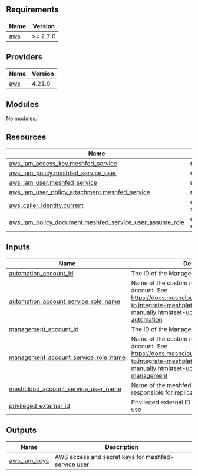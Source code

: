 <!-- BEGIN_TF_DOCS -->
## Requirements

| Name | Version |
|------|---------|
| <a name="requirement_aws"></a> [aws](#requirement\_aws) | >= 2.7.0 |

## Providers

| Name | Version |
|------|---------|
| <a name="provider_aws"></a> [aws](#provider\_aws) | 4.21.0 |

## Modules

No modules.

## Resources

| Name | Type |
|------|------|
| [aws_iam_access_key.meshfed_service](https://registry.terraform.io/providers/hashicorp/aws/latest/docs/resources/iam_access_key) | resource |
| [aws_iam_policy.meshfed_service_user](https://registry.terraform.io/providers/hashicorp/aws/latest/docs/resources/iam_policy) | resource |
| [aws_iam_user.meshfed_service](https://registry.terraform.io/providers/hashicorp/aws/latest/docs/resources/iam_user) | resource |
| [aws_iam_user_policy_attachment.meshfed_service](https://registry.terraform.io/providers/hashicorp/aws/latest/docs/resources/iam_user_policy_attachment) | resource |
| [aws_caller_identity.current](https://registry.terraform.io/providers/hashicorp/aws/latest/docs/data-sources/caller_identity) | data source |
| [aws_iam_policy_document.meshfed_service_user_assume_role](https://registry.terraform.io/providers/hashicorp/aws/latest/docs/data-sources/iam_policy_document) | data source |

## Inputs

| Name | Description | Type | Default | Required |
|------|-------------|------|---------|:--------:|
| <a name="input_automation_account_id"></a> [automation\_account\_id](#input\_automation\_account\_id) | The ID of the Management Account ID | `string` | n/a | yes |
| <a name="input_automation_account_service_role_name"></a> [automation\_account\_service\_role\_name](#input\_automation\_account\_service\_role\_name) | Name of the custom role in the automation account. See https://docs.meshcloud.io/docs/meshstack.how-to.integrate-meshplatform-aws-manually.html#set-up-aws-account-3-automation | `string` | `"MeshfedAutomationRole"` | no |
| <a name="input_management_account_id"></a> [management\_account\_id](#input\_management\_account\_id) | The ID of the Management Account ID | `string` | n/a | yes |
| <a name="input_management_account_service_role_name"></a> [management\_account\_service\_role\_name](#input\_management\_account\_service\_role\_name) | Name of the custom role in the management account. See https://docs.meshcloud.io/docs/meshstack.how-to.integrate-meshplatform-aws-manually.html#set-up-aws-account-2-management | `string` | `"MeshfedServiceRole"` | no |
| <a name="input_meshcloud_account_service_user_name"></a> [meshcloud\_account\_service\_user\_name](#input\_meshcloud\_account\_service\_user\_name) | Name of the meshfed-service user. This user is responsible for replication. | `string` | `"meshfed-service-user"` | no |
| <a name="input_privileged_external_id"></a> [privileged\_external\_id](#input\_privileged\_external\_id) | Privileged external ID for the meshfed-service to use | `string` | n/a | yes |

## Outputs

| Name | Description |
|------|-------------|
| <a name="output_aws_iam_keys"></a> [aws\_iam\_keys](#output\_aws\_iam\_keys) | AWS access and secret keys for meshfed-service user. |
<!-- END_TF_DOCS -->